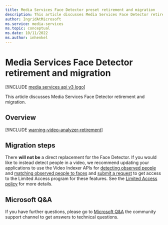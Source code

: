 ```yaml
---
title: Media Services Face Detector preset retirement and migration
description: This article discusses Media Services Face Detector retirement and migration.
author: IngridAtMicrosoft
ms.service: media-services
ms.topic: conceptual
ms.date: 10/11/2022
ms.author: inhenkel
---
```


# Media Services Face Detector retirement and migration

[!INCLUDE [media services api v3 logo](./includes/v3-hr.md)]

This article discusses Media Services Face Detector retirement and migration.

## Overview

[!INCLUDE [warning-video-analyzer-retirement](includes/warning-video-analyzer-retirement.md)]

## Migration steps

There **will not be** a direct replacement for the Face Detector. If you would like to instead detect people in a video, we recommend updating your
applications to use the Video Indexer APIs for [detecting observed people](/azure/azure-video-indexer/observed-people-tracing) and [matching observed people to faces](/azure/azure-video-indexer/matched-person) and [submit a request](https://aka.ms/facerecognition) to get access to the Limited Access program for these features. See the [Limited Access policy](https://aka.ms/AAh91ff) for more details.

## Microsoft Q&A

If you have further questions, please go to [Microsoft Q&A](https://aka.ms/azureqa) the community support channel to get answers to technical questions.

